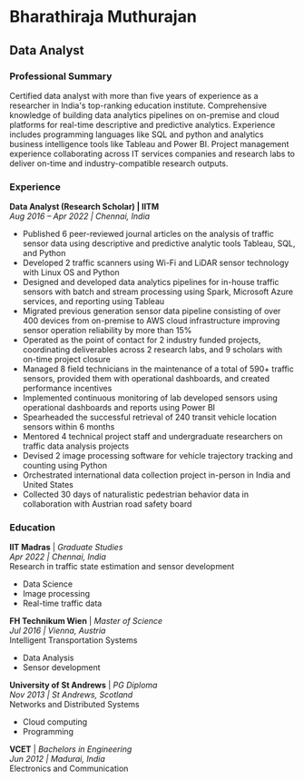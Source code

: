 # Bharathiraja Muthurajan
## Data Analyst

### Professional Summary
Certified data analyst with more than five years of experience as a researcher in India's top-ranking education institute. Comprehensive knowledge of building data analytics pipelines on on-premise and cloud platforms for real-time descriptive and predictive analytics. Experience includes programming languages like SQL and python and analytics business intelligence tools like Tableau and Power BI. Project management experience collaborating across IT services companies and research labs to deliver on-time and industry-compatible research outputs.

### Experience

**Data Analyst (Research Scholar) | IITM**  
*Aug 2016 – Apr 2022 | Chennai, India*

- Published 6 peer-reviewed journal articles on the analysis of traffic sensor data using descriptive and predictive analytic tools Tableau, SQL, and Python
- Developed 2 traffic scanners using Wi-Fi and LiDAR sensor technology with Linux OS and Python
- Designed and developed data analytics pipelines for in-house traffic sensors with batch and stream processing using Spark, Microsoft Azure services, and reporting using Tableau
- Migrated previous generation sensor data pipeline consisting of over 400 devices from on-premise to AWS cloud infrastructure improving sensor operation reliability by more than 15%
- Operated as the point of contact for 2 industry funded projects, coordinating deliverables across 2 research labs, and 9 scholars with on-time project closure
- Managed 8 field technicians in the maintenance of a total of 590+ traffic sensors, provided them with operational dashboards, and created performance incentives
- Implemented continuous monitoring of lab developed sensors using operational dashboards and reports using Power BI
- Spearheaded the successful retrieval of 240 transit vehicle location sensors within 6 months
- Mentored 4 technical project staff and undergraduate researchers on traffic data analysis projects
- Devised 2 image processing software for vehicle trajectory tracking and counting using Python
- Orchestrated international data collection project in-person in India and United States
- Collected 30 days of naturalistic pedestrian behavior data in collaboration with Austrian road safety board

### Education

**IIT Madras** | *Graduate Studies*  
*Apr 2022 | Chennai, India*  
Research in traffic state estimation and sensor development
- Data Science
- Image processing
- Real-time traffic data

**FH Technikum Wien** | *Master of Science*  
*Jul 2016 | Vienna, Austria*  
Intelligent Transportation Systems
- Data Analysis
- Sensor development

**University of St Andrews** | *PG Diploma*  
*Nov 2013 | St Andrews, Scotland*  
Networks and Distributed Systems
- Cloud computing
- Programming

**VCET** | *Bachelors in Engineering*  
*Jun 2012 | Madurai, India*  
Electronics and Communication
